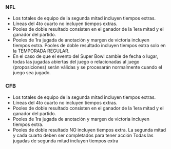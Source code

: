 ### NFL
- Los totales de equipo de la segunda mitad incluyen tiempos extras.
- Líneas del 4to cuarto no incluyen tiempos extras.
- Pooles de doble resultado consisten en el ganador de la 1era mitad y el ganador del partido.
- Pooles de 1ra jugada de anotación y margen de victoria incluyen tiempos extra. Pooles de doble resultado incluyen tiempos extra solo en la TEMPORADA REGULAR.
- En el caso de que el evento del Super Bowl cambie de fecha o lugar, todas las jugadas abiertas del juego o relacionadas al juego (proposiciones) serán válidas y se procesarán normalmente cuando el juego sea jugado.

### CFB

- Los totales de equipo de la segunda mitad incluyen tiempos extras. 
- Líneas del 4to cuarto no incluyen tiempos extras. 
- Pooles de doble resultado consisten en el ganador de la 1era mitad y el ganador del partido. 
- Pooles de 1ra jugada de anotación y margen de victoria incluyen tiempos extra. 
- Pooles de doble resultado NO incluyen tiempos extra. La segunda mitad y cada cuarto deben ser completados para tener acción Todas las jugadas de segunda mitad incluyen tiempos extra
